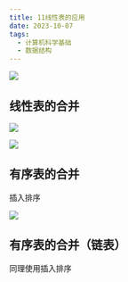 ```yaml
---
title: 11线性表的应用
date: 2023-10-07
tags:
  - 计算机科学基础
  - 数据结构
---
```


![](/images/posts/Pasted%20image%2020231007092844.png)

## 线性表的合并

![](/images/posts/Pasted%20image%2020231007093121.png)

![](/images/posts/Pasted%20image%2020231007093138.png)


## 有序表的合并

插入排序

![](/images/posts/Pasted%20image%2020231007093551.png)

## 有序表的合并（链表）

同理使用插入排序